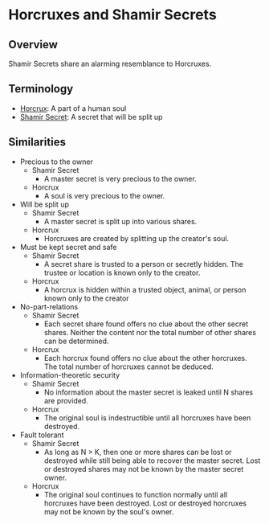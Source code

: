 # Horcruxes and Shamir Secrets

## Overview

Shamir Secrets share an alarming resemblance to Horcruxes.

## Terminology

* [Horcrux][horcrux]: A part of a human soul
* [Shamir Secret][shamir]: A secret that will be split up

## Similarities

* Precious to the owner
  * Shamir Secret
    * A master secret is very precious to the owner.
  * Horcrux
    * A soul is very precious to the owner.
* Will be split up
  * Shamir Secret
    * A master secret is split up into various shares.
  * Horcrux
    * Horcruxes are created by splitting up the creator's soul.
* Must be kept secret and safe
  * Shamir Secret
    * A secret share is trusted to a person or secretly hidden.  The trustee or location is known only to the creator.
  * Horcrux
    * A horcrux is hidden within a trusted object, animal, or person known only to the creator
* No-part-relations
  * Shamir Secret
    * Each secret share found offers no clue about the other secret shares.  Neither the content nor the total number of other shares can be determined.
  * Horcrux
    * Each horcrux found offers no clue about the other horcruxes.  The total number of horcruxes cannot be deduced.
* Information-theoretic security
  * Shamir Secret
    * No information about the master secret is leaked until N shares are provided.
  * Horcrux
    * The original soul is indestructible until all horcruxes have been destroyed.
* Fault tolerant
  * Shamir Secret
    * As long as N > K, then one or more shares can be lost or destroyed while still being able to recover the master secret.  Lost or destroyed shares may not be known by the master secret owner.
  * Horcrux
    * The original soul continues to function normally until all horcruxes have been destroyed.  Lost or destroyed horcruxes may not be known by the soul's owner.

[horcrux]: https://harrypotter.fandom.com/wiki/Horcrux
[shamir]: https://en.wikipedia.org/wiki/Shamir%27s_Secret_Sharing
